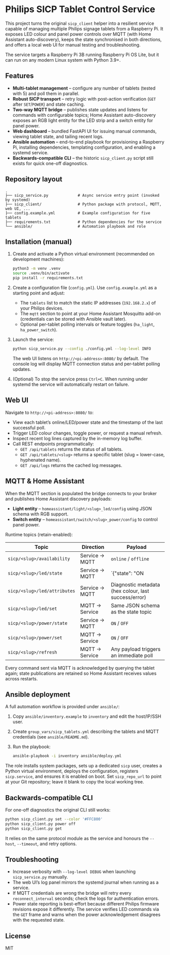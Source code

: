 # Philips SICP Tablet Control Service

This project turns the original `sicp_client` helper into a resilient service capable of managing multiple Philips signage tablets from a Raspberry Pi. It exposes LED colour and panel power controls over MQTT (with Home Assistant auto-discovery), keeps the state synchronised in both directions, and offers a local web UI for manual testing and troubleshooting.

The service targets a Raspberry Pi 3B running Raspberry Pi OS Lite, but it can run on any modern Linux system with Python 3.9+.

## Features

- **Multi-tablet management** – configure any number of tablets (tested with 5) and poll them in parallel.
- **Robust SICP transport** – retry logic with post-action verification (`GET` after `SET`/`POWER`) and state caching.
- **Two-way MQTT bridge** – publishes state updates and listens for commands with configurable topics; Home Assistant auto-discovery exposes an RGB light entity for the LED strip and a switch entity for panel power.
- **Web dashboard** – bundled FastAPI UI for issuing manual commands, viewing tablet state, and tailing recent logs.
- **Ansible automation** – end-to-end playbook for provisioning a Raspberry Pi, installing dependencies, templating configuration, and enabling a systemd service.
- **Backwards-compatible CLI** – the historic `sicp_client.py` script still exists for quick one-off diagnostics.

## Repository layout

```
.
├── sicp_service.py             # Async service entry point (invoked by systemd)
├── sicp_client/                # Python package with protocol, MQTT, web UI, ...
├── config.example.yml          # Example configuration for five tablets
├── requirements.txt            # Python dependencies for the service
└── ansible/                    # Automation playbook and role
```

## Installation (manual)

1. Create and activate a Python virtual environment (recommended on development machines):

   ```bash
   python3 -m venv .venv
   source .venv/bin/activate
   pip install -r requirements.txt
   ```

2. Create a configuration file (`config.yml`). Use `config.example.yml` as a starting point and adjust:
   - The `tablets` list to match the static IP addresses (`192.168.2.x`) of your Philips devices.
   - The `mqtt` section to point at your Home Assistant Mosquitto add-on (credentials can be stored with Ansible vault later).
   - Optional per-tablet polling intervals or feature toggles (`ha_light`, `ha_power_switch`).

3. Launch the service:

   ```bash
   python sicp_service.py --config ./config.yml --log-level INFO
   ```

   The web UI listens on `http://<pi-address>:8080/` by default. The console log will display MQTT connection status and per-tablet polling updates.

4. (Optional) To stop the service press `Ctrl+C`. When running under systemd the service will automatically restart on failure.

## Web UI

Navigate to `http://<pi-address>:8080/` to:

- View each tablet’s online/LED/power state and the timestamp of the last successful poll.
- Trigger LED colour changes, toggle power, or request a manual refresh.
- Inspect recent log lines captured by the in-memory log buffer.
- Call REST endpoints programmatically:
  - `GET /api/tablets` returns the status of all tablets.
  - `GET /api/tablets/<slug>` returns a specific tablet (slug = lower-case, hyphenated name).
  - `GET /api/logs` returns the cached log messages.

## MQTT & Home Assistant

When the MQTT section is populated the bridge connects to your broker and publishes Home Assistant discovery payloads:

- **Light entity** – `homeassistant/light/<slug>_led/config` using JSON schema with RGB support.
- **Switch entity** – `homeassistant/switch/<slug>_power/config` to control panel power.

Runtime topics (retain-enabled):

| Topic | Direction | Payload |
| ----- | --------- | ------- |
| `sicp/<slug>/availability` | Service → MQTT | `online` / `offline`
| `sicp/<slug>/led/state` | Service → MQTT | `{"state": "ON|OFF", "color": {"r":0-255,"g":0-255,"b":0-255}}`
| `sicp/<slug>/led/attributes` | Service → MQTT | Diagnostic metadata (hex colour, last success/error)
| `sicp/<slug>/led/set` | MQTT → Service | Same JSON schema as the state topic
| `sicp/<slug>/power/state` | Service → MQTT | `ON` / `OFF`
| `sicp/<slug>/power/set` | MQTT → Service | `ON` / `OFF`
| `sicp/<slug>/refresh` | MQTT → Service | Any payload triggers an immediate poll

Every command sent via MQTT is acknowledged by querying the tablet again; state publications are retained so Home Assistant receives values across restarts.

## Ansible deployment

A full automation workflow is provided under `ansible/`:

1. Copy `ansible/inventory.example` to `inventory` and edit the host/IP/SSH user.
2. Create `group_vars/sicp_tablets.yml` describing the tablets and MQTT credentials (see `ansible/README.md`).
3. Run the playbook:

   ```bash
   ansible-playbook -i inventory ansible/deploy.yml
   ```

The role installs system packages, sets up a dedicated `sicp` user, creates a Python virtual environment, deploys the configuration, registers `sicp.service`, and ensures it is enabled on boot. Set `sicp_repo_url` to point at your Git repository; leave it blank to copy the local working tree.

## Backwards-compatible CLI

For one-off diagnostics the original CLI still works:

```bash
python sicp_client.py set --color '#FFC800'
python sicp_client.py power off
python sicp_client.py get
```

It relies on the same protocol module as the service and honours the `--host`, `--timeout`, and retry options.

## Troubleshooting

- Increase verbosity with `--log-level DEBUG` when launching `sicp_service.py` manually.
- The web UI’s log panel mirrors the systemd journal when running as a service.
- If MQTT credentials are wrong the bridge will retry every `reconnect_interval` seconds; check the logs for authentication errors.
- Power state reporting is best-effort because different Philips firmware revisions expose it differently. The service verifies LED commands via the `GET` frame and warns when the power acknowledgement disagrees with the requested state.

## License

MIT
